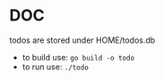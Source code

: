 # DOC
todos are stored under HOME/todos.db

- to build use: ``go build -o todo``
- to run use: ``./todo``